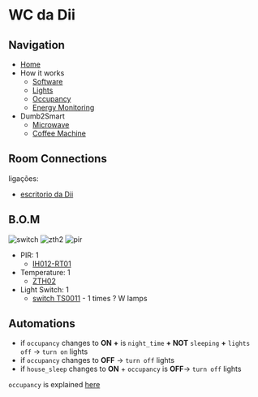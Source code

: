 # WC da Dii

## Navigation

- [Home](./readme.md)
- How it works
  - [Software](./how/software.md)
  - [Lights](./how/lights.md)
  - [Occupancy](./how/occupancy.md)
  - [Energy Monitoring](./how/energy.md)
- Dumb2Smart
  - [Microwave](./dumb2smart/microwave.md)
  - [Coffee Machine](./dumb2smart/coffee_machine.md)

## Room Connections

ligações:
- [escritorio da Dii](./escritorio_dii.md)

## B.O.M

![switch](https://www.zigbee2mqtt.io/images/devices/TS0011_switch_module.jpg) 
![zth2](https://www.zigbee2mqtt.io/images/devices/ZTH02.jpg)
![pir](https://www.zigbee2mqtt.io/images/devices/IH012-RT01.jpg)

- PIR: 1
  - [IH012-RT01](https://www.zigbee2mqtt.io/devices/IH012-RT01.html#tuya-ih012-rt01)
- Temperature: 1
  - [ZTH02](https://www.zigbee2mqtt.io/devices/ZTH02.html#tuya-zth02)
- Light Switch: 1
  - [switch TS0011](https://www.zigbee2mqtt.io/devices/TS0012_switch_module.html#tuya-ts0011_switch_module) - 1 times ? W lamps

## Automations

- if `occupancy` changes to **ON** **+** is `night_time` **+ NOT** `sleeping` **+** `lights off` -> `turn on` lights
- if `occupancy` changes to **OFF** -> `turn off` lights
- if `house_sleep` changes to **ON** + `occupancy` is **OFF**-> `turn off` lights

`occupancy` is explained [here](./how/occupancy.md)
